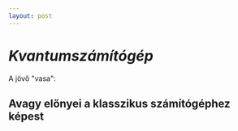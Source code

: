 ```yaml
---
layout: post
---
```


# _Kvantumszámítógép_

A jövő "vasa":

## Avagy előnyei a klasszikus számítógéphez képest
